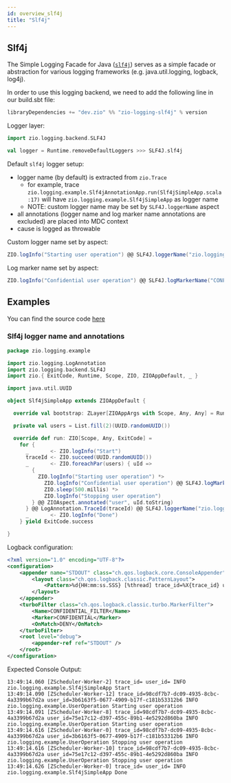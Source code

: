 ```yaml
---
id: overview_slf4j
title: "Slf4j"
---
```


## Slf4j

The Simple Logging Facade for Java ([`slf4j`](https://www.slf4j.org/)) serves as a simple facade or abstraction for various logging frameworks (e.g. java.util.logging, logback, log4j).

In order to use this logging backend, we need to add the following line in our build.sbt file:

```scala
libraryDependencies += "dev.zio" %% "zio-logging-slf4j" % version
```

Logger layer:

```scala
import zio.logging.backend.SLF4J

val logger = Runtime.removeDefaultLoggers >>> SLF4J.slf4j
```

Default `slf4j` logger setup:
* logger name (by default)  is extracted from `zio.Trace`
    * for example, trace `zio.logging.example.Slf4jAnnotationApp.run(Slf4jSimpleApp.scala:17)` will have `zio.logging.example.Slf4jSimpleApp` as logger name
    * NOTE: custom logger name may be set by `SLF4J.loggerName` aspect
* all annotations (logger name and log marker name annotations are excluded) are placed into MDC context
* cause is logged as throwable

Custom logger name set by aspect:

```scala
ZIO.logInfo("Starting user operation") @@ SLF4J.loggerName("zio.logging.example.UserOperation")
```

Log marker name set by aspect:

```scala
ZIO.logInfo("Confidential user operation") @@ SLF4J.logMarkerName("CONFIDENTIAL")
```


## Examples

You can find the source code [here](https://github.com/zio/zio-logging/tree/master/examples/src/main/scala/zio/logging/example)


### Slf4j logger name and annotations

```scala
package zio.logging.example

import zio.logging.LogAnnotation
import zio.logging.backend.SLF4J
import zio.{ ExitCode, Runtime, Scope, ZIO, ZIOAppDefault, _ }

import java.util.UUID

object Slf4jSimpleApp extends ZIOAppDefault {

  override val bootstrap: ZLayer[ZIOAppArgs with Scope, Any, Any] = Runtime.removeDefaultLoggers >>> SLF4J.slf4j

  private val users = List.fill(2)(UUID.randomUUID())

  override def run: ZIO[Scope, Any, ExitCode] =
    for {
      _       <- ZIO.logInfo("Start")
      traceId <- ZIO.succeed(UUID.randomUUID())
      _       <- ZIO.foreachPar(users) { uId =>
        {
          ZIO.logInfo("Starting user operation") *>
            ZIO.logInfo("Confidential user operation") @@ SLF4J.logMarkerName("CONFIDENTIAL") *>
            ZIO.sleep(500.millis) *>
            ZIO.logInfo("Stopping user operation")
        } @@ ZIOAspect.annotated("user", uId.toString)
      } @@ LogAnnotation.TraceId(traceId) @@ SLF4J.loggerName("zio.logging.example.UserOperation")
      _       <- ZIO.logInfo("Done")
    } yield ExitCode.success

}
```

Logback configuration:

```xml
<?xml version="1.0" encoding="UTF-8"?>
<configuration>
    <appender name="STDOUT" class="ch.qos.logback.core.ConsoleAppender">
        <layout class="ch.qos.logback.classic.PatternLayout">
            <Pattern>%d{HH:mm:ss.SSS} [%thread] trace_id=%X{trace_id} user_id=%X{user} %-5level %logger{36} %msg%n</Pattern>
        </layout>
    </appender>
    <turboFilter class="ch.qos.logback.classic.turbo.MarkerFilter">
        <Name>CONFIDENTIAL_FILTER</Name>
        <Marker>CONFIDENTIAL</Marker>
        <OnMatch>DENY</OnMatch>
    </turboFilter>
    <root level="debug">
        <appender-ref ref="STDOUT" />
    </root>
</configuration>
```

Expected Console Output:
```
13:49:14.060 [ZScheduler-Worker-2] trace_id= user_id= INFO  zio.logging.example.Slf4jSimpleApp Start
13:49:14.090 [ZScheduler-Worker-12] trace_id=98cdf7b7-dc09-4935-8cbc-4a3399b67d2a user_id=3b6163f5-0677-4909-b17f-c181b53312b6 INFO  zio.logging.example.UserOperation Starting user operation
13:49:14.091 [ZScheduler-Worker-8] trace_id=98cdf7b7-dc09-4935-8cbc-4a3399b67d2a user_id=75e17c12-d397-455c-89b1-4e5292d860ba INFO  zio.logging.example.UserOperation Starting user operation
13:49:14.616 [ZScheduler-Worker-0] trace_id=98cdf7b7-dc09-4935-8cbc-4a3399b67d2a user_id=3b6163f5-0677-4909-b17f-c181b53312b6 INFO  zio.logging.example.UserOperation Stopping user operation
13:49:14.616 [ZScheduler-Worker-10] trace_id=98cdf7b7-dc09-4935-8cbc-4a3399b67d2a user_id=75e17c12-d397-455c-89b1-4e5292d860ba INFO  zio.logging.example.UserOperation Stopping user operation
13:49:14.626 [ZScheduler-Worker-0] trace_id= user_id= INFO  zio.logging.example.Slf4jSimpleApp Done
```
